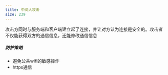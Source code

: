 ```yaml
---
title: 中间人攻击
size: 239
---
```

攻击方同时与服务端和客户端建立起了连接，并让对方认为连接是安全的。攻击者不仅能获得双方的通信信息，还能修改通信信息

##### 防护策略
- 避免公共wifi的敏感操作
- https通信

